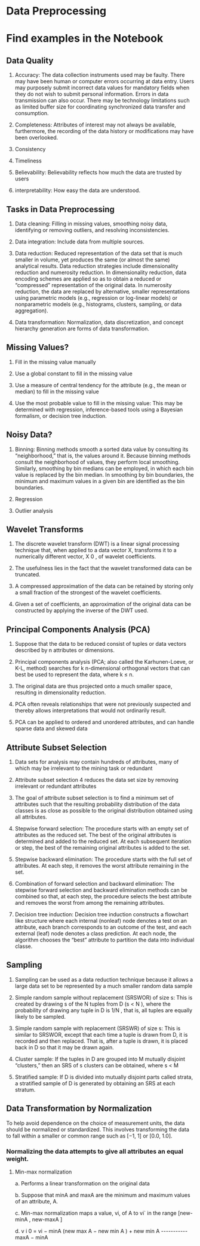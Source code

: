 # Data Preprocessing

# Find examples in the Notebook

## Data Quality

1. Accuracy: The data collection instruments used may be faulty. There may have been human or computer errors occurring at data entry. Users may purposely submit incorrect data values for mandatory fields when they do not wish to submit personal information. Errors in data transmission can also occur. There may be technology limitations such as limited buffer size for coordinating synchronized data transfer and consumption.

2. Completeness: Attributes of interest may not always be available, furthermore, the recording of the data history or modifications may have been overlooked.

3. Consistency

4. Timeliness

5. Believability: Believability reflects how much the data are trusted by users

6. interpretability: How easy the data are understood.
 


## Tasks in Data Preprocessing

1. Data cleaning: Filling in missing values, smoothing noisy data, identifying or removing outliers, and resolving inconsistencies.

2. Data integration: Include data from multiple sources. 

3. Data reduction: Reduced representation of the data set that is much smaller in volume, yet produces the same (or almost the same) analytical results. Data reduction strategies include dimensionality reduction and numerosity reduction. In dimensionality reduction, data encoding schemes are applied so as to obtain a reduced or “compressed” representation of the original data. In numerosity reduction, the data are replaced by alternative, smaller representations using parametric models (e.g., regression or log-linear models) or nonparametric models (e.g., histograms, clusters, sampling, or data aggregation).

4. Data transformation: Normalization, data discretization, and concept hierarchy generation are forms of data transformation.



## Missing Values?

1. Fill in the missing value manually

2. Use a global constant to fill in the missing value

3. Use a measure of central tendency for the attribute (e.g., the mean or median) to fill in the missing value

4. Use the most probable value to fill in the missing value: This may be determined with regression, inference-based tools using a Bayesian formalism, or decision tree induction.


## Noisy Data?

1. Binning: Binning methods smooth a sorted data value by consulting its “neighborhood,” that is, the values around it. Because binning methods consult the neighborhood of values, they perform local smoothing. Similarly, smoothing by bin medians can be employed, in which each bin value is replaced by the bin median. In smoothing by bin boundaries, the minimum and maximum values in a given bin are identified as the bin boundaries.

2. Regression

3. Outlier analysis

## Wavelet Transforms

1. The discrete wavelet transform (DWT) is a linear signal processing technique that,
when applied to a data vector X, transforms it to a numerically different vector, X 0 , of
wavelet coefficients.

2. The usefulness lies in the fact that the wavelet transformed data can be truncated.

3. A compressed approximation of the data can be retained by storing only a small fraction of the strongest of the wavelet coefficients.

4. Given a set of coefficients, an approximation of the original data can be constructed by applying the inverse of the DWT used.

## Principal Components Analysis (PCA)

1. Suppose that the data to be reduced consist of tuples or data vectors described by n attributes or dimensions. 

2. Principal components analysis (PCA; also called the Karhunen-Loeve, or K-L, method) searches for k n-dimensional orthogonal vectors that can best be used to represent the data, where k ≤ n.

3. The original data are thus projected onto a much smaller space, resulting in dimensionality reduction.

4. PCA often reveals relationships that were not previously suspected and thereby allows interpretations that would not ordinarily result.

5. PCA can be applied to ordered and unordered attributes, and can handle sparse data and skewed data

## Attribute Subset Selection

1. Data sets for analysis may contain hundreds of attributes, many of which may be irrelevant to the mining task or redundant

2. Attribute subset selection 4 reduces the data set size by removing irrelevant or redundant attributes

3. The goal of attribute subset selection is to find a minimum set of attributes such that the resulting probability distribution of the data classes is as close as possible to the original distribution obtained using all attributes.

4. Stepwise forward selection: The procedure starts with an empty set of attributes as
the reduced set. The best of the original attributes is determined and added to the reduced set. At each subsequent iteration or step, the best of the remaining original attributes is added to the set.

5. Stepwise backward elimination: The procedure starts with the full set of attributes. At each step, it removes the worst attribute remaining in the set.

6. Combination of forward selection and backward elimination: The stepwise forward selection and backward elimination methods can be combined so that, at each step, the procedure selects the best attribute and removes the worst from among the remaining attributes.

7. Decision tree induction: Decision tree induction constructs a flowchart like structure where each internal (nonleaf) node denotes a test on an attribute, each branch corresponds to an outcome of the test, and each external (leaf) node denotes a class prediction. At each node, the algorithm chooses the “best” attribute to partition the data into individual classe. 

## Sampling

1. Sampling can be used as a data reduction technique because it allows a large data set to be represented by a much smaller random data sample

2. Simple random sample without replacement (SRSWOR) of size s: This is created by drawing s of the N tuples from D (s < N ), where the probability of drawing any tuple in D is 1/N , that is, all tuples are equally likely to be sampled.

3. Simple random sample with replacement (SRSWR) of size s: This is similar to SRSWOR, except that each time a tuple is drawn from D, it is recorded and then replaced. That is, after a tuple is drawn, it is placed back in D so that it may be drawn again.

4. Cluster sample: If the tuples in D are grouped into M mutually disjoint “clusters,” then an SRS of s clusters can be obtained, where s < M

5. Stratified sample: If D is divided into mutually disjoint parts called strata, a stratified sample of D is generated by obtaining an SRS at each stratum.


## Data Transformation by Normalization

To help avoid dependence on the choice of measurement units, the data should be normalized or standardized. This involves transforming the data to fall within a smaller or common range such as [−1, 1] or [0.0, 1.0]. 

### Normalizing the data attempts to give all attributes an equal weight. 

1. Min-max normalization
	
	a. Performs a linear transformation on the original data

	b. Suppose that minA and maxA are the minimum and maximum values of an attribute, A.

	c. Min-max normalization maps a value, vi, of A to vi` in the range [new-minA , new-maxA ]

	d. v i 0 =  vi − minA  (new max A − new min A ) + new min A
			   -----------
			   maxA − minA